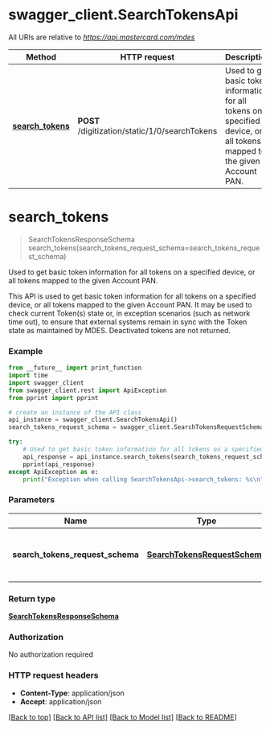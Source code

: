 # swagger_client.SearchTokensApi

All URIs are relative to *https://api.mastercard.com/mdes*

Method | HTTP request | Description
------------- | ------------- | -------------
[**search_tokens**](SearchTokensApi.md#search_tokens) | **POST** /digitization/static/1/0/searchTokens | Used to get basic token information for all tokens on a specified device, or all tokens mapped to the given Account PAN.


# **search_tokens**
> SearchTokensResponseSchema search_tokens(search_tokens_request_schema=search_tokens_request_schema)

Used to get basic token information for all tokens on a specified device, or all tokens mapped to the given Account PAN.

This API is used to get basic token information for all tokens on a specified device, or all tokens mapped to the given Account PAN. It may be used to check current Token(s) state or, in exception scenarios (such as network time out), to ensure that external systems remain in sync with the Token state as maintained by MDES. Deactivated tokens are not returned. 

### Example
```python
from __future__ import print_function
import time
import swagger_client
from swagger_client.rest import ApiException
from pprint import pprint

# create an instance of the API class
api_instance = swagger_client.SearchTokensApi()
search_tokens_request_schema = swagger_client.SearchTokensRequestSchema() # SearchTokensRequestSchema | Contains the details of the request message.  (optional)

try:
    # Used to get basic token information for all tokens on a specified device, or all tokens mapped to the given Account PAN.
    api_response = api_instance.search_tokens(search_tokens_request_schema=search_tokens_request_schema)
    pprint(api_response)
except ApiException as e:
    print("Exception when calling SearchTokensApi->search_tokens: %s\n" % e)
```

### Parameters

Name | Type | Description  | Notes
------------- | ------------- | ------------- | -------------
 **search_tokens_request_schema** | [**SearchTokensRequestSchema**](SearchTokensRequestSchema.md)| Contains the details of the request message.  | [optional] 

### Return type

[**SearchTokensResponseSchema**](SearchTokensResponseSchema.md)

### Authorization

No authorization required

### HTTP request headers

 - **Content-Type**: application/json
 - **Accept**: application/json

[[Back to top]](#) [[Back to API list]](../README.md#documentation-for-api-endpoints) [[Back to Model list]](../README.md#documentation-for-models) [[Back to README]](../README.md)

